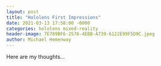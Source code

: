 ```yaml
---
layout: post
title: "Hololens First Impressions"
date: 2021-03-13 17:58:00 -0000
categories: hololens mixed-reality
header-image: 7E789BF6-2576-4EBB-A739-6122E99F5D9C.jpeg
author: Michael Hemenway
---
```


Here are my thoughts...
